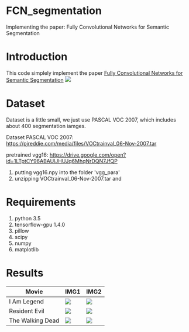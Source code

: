 # FCN_segmentation
Implementing the paper: Fully Convolutional Networks for Semantic Segmentation

# Introduction
This code simplely implement the paper [Fully Convolutional Networks for Semantic Segmentation](https://people.eecs.berkeley.edu/~jonlong/long_shelhamer_fcn.pdf)
![](https://github.com/MingtaoGuo/FCN_segmentation/blob/master/IMGS/0.jpg)
# Dataset
Dataset is a little small, we just use PASCAL VOC 2007, which includes about 400 segmentation iamges.

Dataset PASCAL VOC 2007: https://pjreddie.com/media/files/VOCtrainval_06-Nov-2007.tar

pretrained vgg16: https://drive.google.com/open?id=1LTptCY96ABAUlJHUJq6MhqNrDQN7JfQP

1. putting vgg16.npy into the folder 'vgg_para'
2. unzipping VOCtrainval_06-Nov-2007.tar and 
# Requirements
1. python 3.5
2. tensorflow-gpu 1.4.0
3. pillow
4. scipy
5. numpy
6. matplotlib
# Results
|Movie|IMG1|IMG2|
|-|-|-|
|I Am Legend|![](https://github.com/MingtaoGuo/FCN_segmentation/blob/master/IMGS/1.jpg)|![](https://github.com/MingtaoGuo/FCN_segmentation/blob/master/IMGS/4.jpg)|
|Resident Evil|![](https://github.com/MingtaoGuo/FCN_segmentation/blob/master/IMGS/2.jpg)|![](https://github.com/MingtaoGuo/FCN_segmentation/blob/master/IMGS/3.jpg)|
|The Walking Dead|![](https://github.com/MingtaoGuo/FCN_segmentation/blob/master/IMGS/5.jpg)|![](https://github.com/MingtaoGuo/FCN_segmentation/blob/master/IMGS/6.jpg)|

